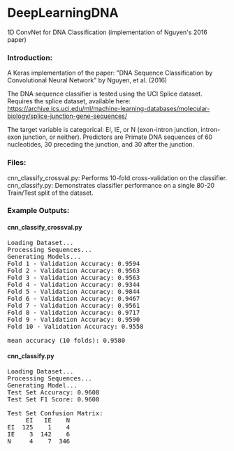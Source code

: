 # DeepLearningDNA
1D ConvNet for DNA Classification (implementation of Nguyen's 2016 paper)

### Introduction:

A Keras implementation of the paper: "DNA Sequence Classification by Convolutional Neural Network" by Nguyen, et al. (2016)

The DNA sequence classifier is tested using the UCI Splice dataset. Requires the splice dataset, available here:
https://archive.ics.uci.edu/ml/machine-learning-databases/molecular-biology/splice-junction-gene-sequences/

The target variable is categorical: EI, IE, or N (exon-intron junction, intron-exon junction, or neither). Predictors are Primate DNA sequences of 60 nucleotides, 30 preceding the junction, and 30 after the junction.

### Files:

cnn_classify_crossval.py: Performs 10-fold cross-validation on the classifier.\
cnn_classify.py: Demonstrates classifier performance on a single 80-20 Train/Test split of the dataset.

### Example Outputs: 

#### cnn_classify_crossval.py 

<pre>
Loading Dataset...
Processing Sequences...
Generating Models...
Fold 1 - Validation Accuracy: 0.9594
Fold 2 - Validation Accuracy: 0.9563
Fold 3 - Validation Accuracy: 0.9563
Fold 4 - Validation Accuracy: 0.9344
Fold 5 - Validation Accuracy: 0.9844
Fold 6 - Validation Accuracy: 0.9467
Fold 7 - Validation Accuracy: 0.9561
Fold 8 - Validation Accuracy: 0.9717
Fold 9 - Validation Accuracy: 0.9590
Fold 10 - Validation Accuracy: 0.9558

mean accuracy (10 folds): 0.9580
</pre>

#### cnn_classify.py

<pre>
Loading Dataset...
Processing Sequences...
Generating Model...
Test Set Accuracy: 0.9608
Test Set F1 Score: 0.9608

Test Set Confusion Matrix:
     EI   IE    N
EI  125    1    4
IE    3  142    6
N     4    7  346
</pre>
